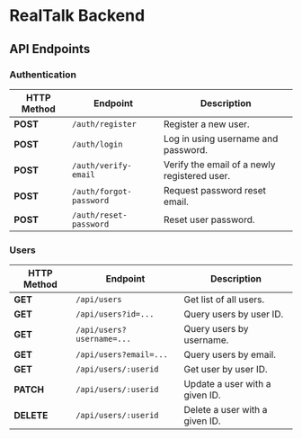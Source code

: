 # RealTalk Backend

## API Endpoints

### Authentication

| HTTP Method | Endpoint                | Description                                  |
| ----------- | ----------------------- | -------------------------------------------- |
| **POST**    | `/auth/register`        | Register a new user.                         |
| **POST**    | `/auth/login`           | Log in using username and password.          |
| **POST**    | `/auth/verify-email`    | Verify the email of a newly registered user. |
| **POST**    | `/auth/forgot-password` | Request password reset email.                |
| **POST**    | `/auth/reset-password`  | Reset user password.                         |

### Users

| HTTP Method | Endpoint                  | Description                    |
| ----------- | ------------------------- | ------------------------------ |
| **GET**     | `/api/users`              | Get list of all users.         |
| **GET**     | `/api/users?id=...`       | Query users by user ID.        |
| **GET**     | `/api/users?username=...` | Query users by username.       |
| **GET**     | `/api/users?email=...`    | Query users by email.          |
| **GET**     | `/api/users/:userid`      | Get user by user ID.           |
| **PATCH**   | `/api/users/:userid`      | Update a user with a given ID. |
| **DELETE**  | `/api/users/:userid`      | Delete a user with a given ID. |
